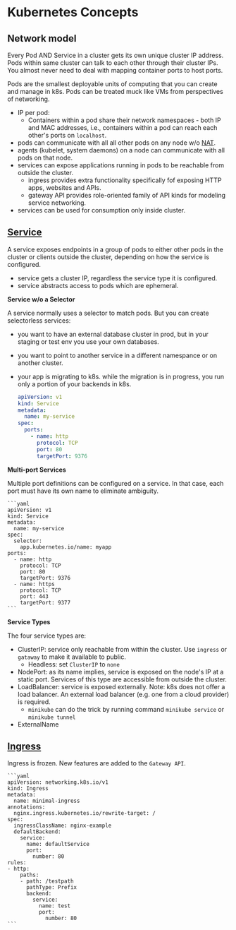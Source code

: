 # Kubernetes Concepts

## Network model

Every Pod AND Service in a cluster gets its own unique cluster IP address. Pods within same cluster can talk to each other through their cluster IPs. You almost never need to deal with mapping container ports to host ports.

Pods are the smallest deployable units of computing that you can create and manage in k8s. Pods can be treated muck like VMs from perspectives of networking.
- IP per pod:
    - Containers within a pod share their network namespaces - both IP and MAC addresses, i.e., containers within a pod can reach each other's ports on `localhost`.
- pods can communicate with all all other pods on any node w/o [NAT][1].
- agents (kubelet, system daemons) on a node can communicate with all pods on that node. 
- services can expose applications running in pods to be reachable from outside the cluster.
    - ingress provides extra functionality specifically fof exposing HTTP apps, websites and APIs.
    - gateway API provides role-oriented family of API kinds for modeling service networking.
- services can be used for consumption only inside cluster.


## [Service][2]

A service exposes endpoints in a group of pods to either other pods in the cluster or clients outside the cluster, depending on how the service is configured.
- service gets a cluster IP, regardless the service type it is configured.
- service abstracts access to pods which are ephemeral.

**Service w/o a Selector**

A service normally uses a selector to match pods. But you can create selectorless services:
- you want to have an external database cluster in prod, but in your staging or  test env you use your own databases.
- you want to point to another service in a different namespance or on another cluster.
- your app is migrating to k8s. while the migration is in progress, you run only a portion of your backends in k8s.

    ```yaml
    apiVersion: v1
    kind: Service
    metadata:
      name: my-service
    spec:
      ports:
        - name: http
          protocol: TCP
          port: 80
          targetPort: 9376    
    ```

**Multi-port Services**

Multiple port definitions can be configured on a service. In that case, each port must have its own name to eliminate ambiguity.

    ```yaml
    apiVersion: v1
    kind: Service
    metadata:
      name: my-service
    spec:
      selector:
        app.kubernetes.io/name: myapp
    ports:
      - name: http
        protocol: TCP
        port: 80
        targetPort: 9376    
      - name: https
        protocol: TCP
        port: 443
        targetPort: 9377    
    ```

**Service Types**

The four service types are:
- ClusterIP: service only reachable from within the cluster. Use `ingress` or `gataway` to make it available to public.
    - Headless: set `ClusterIP` to `none`
- NodePort: as its name implies, service is exposed on the node's IP at a static port. Services of this type are accessible from outside the cluster.
- LoadBalancer: service is exposed externally. Note: k8s does not offer a load balancer. An external load balancer (e.g. one from a cloud provider) is required.
    - `minikube` can do the trick by running command `minikube service` or `minikube tunnel` 
- ExternalName

## [Ingress][3]

Ingress is frozen. New features are added to the `Gateway API`.

    ```yaml
    apiVersion: networking.k8s.io/v1
    kind: Ingress
    metadata:
      name: minimal-ingress
    annotations:
      nginx.ingress.kubernetes.io/rewrite-target: /
    spec:
      ingressClassName: nginx-example
      defaultBackend:
        service:
          name: defaultService
          port:
            number: 80
    rules:
    - http:
        paths:
        - path: /testpath
          pathType: Prefix
          backend:
            service:
              name: test
              port:
                number: 80
    ```




[1]: https://en.wikipedia.org/wiki/Network_address_translation
[2]: https://kubernetes.io/docs/concepts/services-networking/service/
[3]: https://kubernetes.io/docs/concepts/services-networking/ingress/